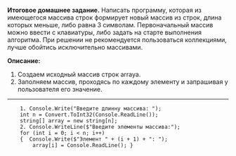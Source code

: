 **Итоговое домашнее задание.**
Написать программу, которая из имеющегося массива строк формирует новый массив из строк, длина которых меньше, либо равна 3 символам. Первоначальный массив можно ввести с клавиатуры, либо задать на старте выполнения алгоритма. При решении не рекомендуется пользоваться коллекциями, лучше обойтись исключительно массивами.

**Описание:**
1. Cоздаем исходный массив строк arrayа. 
2. Заполняем массив, проходясь по каждому элементу и запрашивая у пользователя его значение. 

_________________________________________________________________________________
        1. Console.Write("Введите длинну массива: ");
        int n = Convert.ToInt32(Console.ReadLine());
        string[] array = new string[n];
        2. Console.WriteLine($"Введите элементы массива:");
        for (int i = 0; i < n; i++)
        {  Console.Write($"Элемент " + (i + 1) + ": ");
            array[i] = Console.ReadLine(); }
